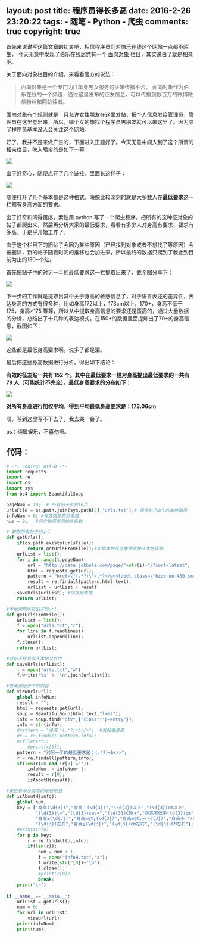 layout: post
title: 程序员得长多高
date: 2016-2-26 23:20:22
tags: 
	- 随笔
	- Python
	- 爬虫
comments: true
copyright: true
---

首先来说说写这篇文章的初衷吧，相信程序员们对[伯乐在线](http://www.jobbole.com/)这个网站一点都不陌生， 今天无意中发现了伯乐在线居然有一个 [面向对象](http://date.jobbole.com/) 栏目，其实说白了就是相亲吧。

关于面向对象栏目的介绍，来看看官方的说法：

<!--more-->

> 面向对象是一个专门为IT单身男女服务的征婚传播平台。
面向对象作为伯乐在线的一个频道，通过这里发布的征友信息，可以传播到数百万的微博微信粉丝和网站读者。

面向对象有个规则就是：只允许女性朋友在这里发帖，把个人信息发给管理员，管理员在这里登出来，所以，哪个女的想找个程序员男朋友就可以来这里了。因为除了程序员基本没人会关注这个网站。

好了，我并不是来做广告的，下面进入正题好了。今天无意中闯入到了这个所谓的相亲栏目，映入眼帘的是如下一幕：

![](/img/articles/height-of-code1.jpg)

出于好奇心，随便点开了几个链接，里面长这样子：

![](/img/articles/height-of-code2.jpg)

随便打开了几个基本都是这种格式，映像比较深刻的就是大多数人在**最低要求**这一栏都有身高方面的要求。


出于好奇和闲得蛋疼，索性用 python 写了一个爬虫程序，把所有的这种征对象的帖子都爬出来，然后再分析大家的最低要求，看看有多少人对身高有要求，要求有多高。于是乎开始工作了。

由于这个栏目下的旧贴子会因为某些原因（已经找到对象或者不想找了等原因）会被删除，新的帖子随着时间的推移也会加进来，所以最终的数据只爬到了截止到目前为止的150+个贴。

首先把贴子中的对另一半的最低要求这一栏提取出来了，截个图分享下：

![](/img/articles/height-of-code3.jpg)

下一步的工作就是提取出其中关于身高的敏感信息了，对于语言表述的差异性，表达身高的方式有很多种，比如身高172以上，173cm以上，170+，身高不低于175，身高>175,等等，所以从中提取身高信息的要求还是蛮高的，通过大量数据的分析，总结出了十几种的表达模式，在150+的数据里面提炼出了70+的身高信息，截图如下：

![](/img/articles/height-of-code4.jpg)

这些都是最低身高要求啊。说多了都是泪。

最后把这些身高数据进行分析。得出如下结论：

**有效的征友贴一共有 152 个。其中在最低要求一栏对身高提出最低要求的一共有 79 人（可能统计不完全）。最低身高要求的分布如下：**

![](/img/articles/height-of-code5.jpg)

**对所有身高进行加权平均，得到平均最低身高要求是：173.06cm**

哎，写到这里写不下去了，我去哭一会了。

ps：纯属娱乐，不喜勿喷。


## 代码： ##
```python
# -*- coding: utf-8 -*- 
import requests
import re
import os
import sys
from bs4 import BeautifulSoup

pageNum = 10;  # 所有帖子总共10页
urlsFile = os.path.join(sys.path[0],'urls.txt');# 保存帖子url的本地路径
infoNum = 0; #有效信息的总条数
num = 0;   #包含敏感信息的总条数

# 获取所有帖子的url
def getUrls():
    if(os.path.exists(urlsFile)):
        return getUrlsFromFile();#如果本地存在数据直接从本地读取
    urlList = list();
    for i in range(1,pageNum):
        url = "http://date.jobbole.com/page/"+str(i)+"/?sort=latest";
        html = requests.get(url);
        pattern = "href=\"(.*?)\">.*?</a><label class=\"hide-on-480 small-domain-url\"></label>";
        result = re.findall(pattern,html.text);
        urlList = urlList + result
    saveUrls(urlList); #保存到本地
    return urlList;

#本地读取所有帖子的url
def getUrlsFromFile():
    urlList = list();
    f = open("urls.txt","r");
    for line in f.readlines():
        urlList.append(line);
    f.close();
    return urlList;

#将帖子信息存入本地文件中
def saveUrls(urlList):
    f = open("urls.txt","w")
    f.write('%s' % '\n'.join(urlList));

#查询该帖子下的内容
def viewUrl(url):
    global infoNum;
    result = "";
    html = requests.get(url);
    soup = BeautifulSoup(html.text,"lxml");
    info = soup.find("div",{"class":"p-entry"});
    info = str(info);
    #pattern = "身高：(.*?)<br/>";  #发帖者身高
    #r = re.findall(pattern,info);
    #if(len(r)):
        #print(r[0]);
    pattern = "对另一半的最低要求是：(.*?)<br/>";
    r = re.findall(pattern,info);
    if(len(r)>0 and (r[0]!="")):
        infoNum  = infoNum+ 1;
        result = r[0];
        isAboutH(result);

#是否有涉及身高的敏感信息
def isAboutH(info):
    global num;
    key = ["身高(\d{3})","身高：(\d{3})","(\d{3})以上","(\d{3})cm以上",
           "(\d{3})\+","(\d{3})cm\+","(\d{3})CM\+","身高不低于(\d{3})cm",
           "身高≥(\d{3})","身高&gt;(\d{3})","身高&gt;=(\d{3})","身高不.*?低于(\d{3})",
           "(\d{3})左右","身高≧(\d{3})","(\d{3})cm左右","(\d{3})CM左右"];
    #print(info)
    for p in key:
        r = re.findall(p,info);
        if(len(r)):
            num = num + 1;
            f = open("infoH.txt","a");
            f.write(str(r[0])+"\n");
            f.close();
            #print(r[0])
            break;
    print("\n")
    
if __name__=='__main__':
    urlList = getUrls();
    num = 0;
    for url in urlList:
        viewUrl(url);
    print(infoNum)
    print(num);
    
```